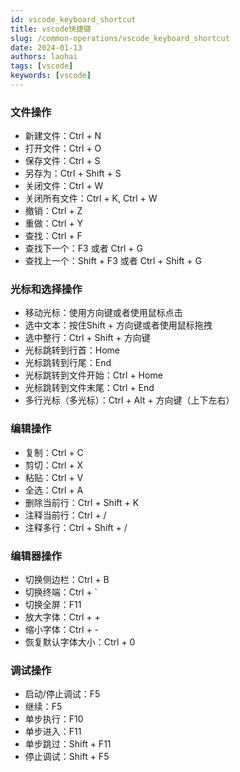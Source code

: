 ```yaml
---
id: vscode_keyboard_shortcut
title: vscode快捷键
slug: /common-operations/vscode_keyboard_shortcut
date: 2024-01-13
authors: laohai
tags: [vscode]
keywords: [vscode]
---
```


<!-- truncate -->

### 文件操作

- 新建文件：Ctrl + N
- 打开文件：Ctrl + O
- 保存文件：Ctrl + S
- 另存为：Ctrl + Shift + S
- 关闭文件：Ctrl + W
- 关闭所有文件：Ctrl + K, Ctrl + W
- 撤销：Ctrl + Z
- 重做：Ctrl + Y
- 查找：Ctrl + F
- 查找下一个：F3 或者 Ctrl + G
- 查找上一个：Shift + F3 或者 Ctrl + Shift + G

### 光标和选择操作

- 移动光标：使用方向键或者使用鼠标点击
- 选中文本：按住Shift + 方向键或者使用鼠标拖拽
- 选中整行：Ctrl + Shift + 方向键
- 光标跳转到行首：Home
- 光标跳转到行尾：End
- 光标跳转到文件开始：Ctrl + Home
- 光标跳转到文件末尾：Ctrl + End
- 多行光标（多光标）：Ctrl + Alt + 方向键（上下左右）

### 编辑操作

- 复制：Ctrl + C
- 剪切：Ctrl + X
- 粘贴：Ctrl + V
- 全选：Ctrl + A
- 删除当前行：Ctrl + Shift + K
- 注释当前行：Ctrl + /
- 注释多行：Ctrl + Shift + /

### 编辑器操作

- 切换侧边栏：Ctrl + B
- 切换终端：Ctrl + `
- 切换全屏：F11
- 放大字体：Ctrl + +
- 缩小字体：Ctrl + -
- 恢复默认字体大小：Ctrl + 0

### 调试操作

- 启动/停止调试：F5
- 继续：F5
- 单步执行：F10
- 单步进入：F11
- 单步跳过：Shift + F11
- 停止调试：Shift + F5